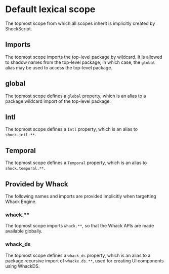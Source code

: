 # Default lexical scope

The topmost scope from which all scopes inherit is implicitly created by ShockScript.

## Imports

The topmost scope imports the top-level package by wildcard. It is allowed to shadow names from the top-level package, in which case, the `global` alias may be used to access the top-level package.

## global

The topmost scope defines a `global` property, which is an alias to a package wildcard import of the top-level package.

## Intl

The topmost scope defines a `Intl` property, which is an alias to `shock.intl.**`.

## Temporal

The topmost scope defines a `Temporal` property, which is an alias to `shock.temporal.**`.

## Provided by Whack

The following names and imports are provided implicitly when targetting Whack Engine.

### whack.\*\*

The topmost scope imports `whack.**`, so that the Whack APIs are made available globally.

### whack_ds

The topmost scope defines a `whack_ds` property, which is an alias to a package recursive import of `whackx.ds.**`, used for creating UI components using WhackDS.